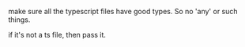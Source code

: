 make sure all the typescript files have good 
types. So no 'any' or such things.

if it's not a ts file, then pass it.